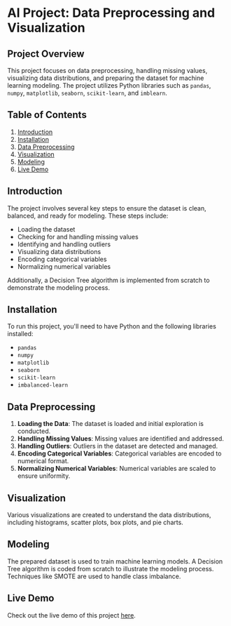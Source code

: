 # AI Project: Data Preprocessing and Visualization

## Project Overview

This project focuses on data preprocessing, handling missing values, visualizing data distributions, and preparing the dataset for machine learning modeling. The project utilizes Python libraries such as `pandas`, `numpy`, `matplotlib`, `seaborn`, `scikit-learn`, and `imblearn`.

## Table of Contents

1. [Introduction](#introduction)
2. [Installation](#installation)
3. [Data Preprocessing](#data-preprocessing)
4. [Visualization](#visualization)
5. [Modeling](#modeling)
6. [Live Demo](#live-demo)

## Introduction

The project involves several key steps to ensure the dataset is clean, balanced, and ready for modeling. These steps include:

- Loading the dataset
- Checking for and handling missing values
- Identifying and handling outliers
- Visualizing data distributions
- Encoding categorical variables
- Normalizing numerical variables

Additionally, a Decision Tree algorithm is implemented from scratch to demonstrate the modeling process.

## Installation

To run this project, you'll need to have Python and the following libraries installed:

- `pandas`
- `numpy`
- `matplotlib`
- `seaborn`
- `scikit-learn`
- `imbalanced-learn`

## Data Preprocessing

1. **Loading the Data**: The dataset is loaded and initial exploration is conducted.
2. **Handling Missing Values**: Missing values are identified and addressed.
3. **Handling Outliers**: Outliers in the dataset are detected and managed.
4. **Encoding Categorical Variables**: Categorical variables are encoded to numerical format.
5. **Normalizing Numerical Variables**: Numerical variables are scaled to ensure uniformity.

## Visualization

Various visualizations are created to understand the data distributions, including histograms, scatter plots, box plots, and pie charts.

## Modeling

The prepared dataset is used to train machine learning models. A Decision Tree algorithm is coded from scratch to illustrate the modeling process. Techniques like SMOTE are used to handle class imbalance.

## Live Demo

Check out the live demo of this project [here](https://kiana8181.github.io/AI-Project-Decision-Tree-/).

